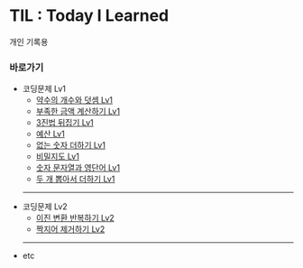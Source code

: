 # TIL : Today I Learned
개인 기록용

### 바로가기
* 코딩문제 Lv1
   * [약수의 개수와 덧셈 Lv1](programmers/%EC%95%BD%EC%88%98%EC%9D%98%20%EA%B0%9C%EC%88%98%EC%99%80%20%EB%8D%A7%EC%85%88%20Lv1.md)   
   * [부족한 금액 계산하기 Lv1](programmers/%EB%B6%80%EC%A1%B1%ED%95%9C%20%EA%B8%88%EC%95%A1%20%EA%B3%84%EC%82%B0%ED%95%98%EA%B8%B0%20Lv1.md)
   * [3진법 뒤집기 Lv1](programmers/3%EC%A7%84%EB%B2%95%20%EB%92%A4%EC%A7%91%EA%B8%B0%20Lv1.md)
   * [예산 Lv1](programmers/%EC%98%88%EC%82%B0%20Lv1.md)
   * [없는 숫자 더하기 Lv1](programmers/%EC%97%86%EB%8A%94%20%EC%88%AB%EC%9E%90%20%EB%8D%94%ED%95%98%EA%B8%B0%20Lv1.md)
   * [비밀지도 Lv1](programmers/%EB%B9%84%EB%B0%80%EC%A7%80%EB%8F%84%20Lv1.md)
   * [숫자 문자열과 영단어 Lv1](programmers/%EC%88%AB%EC%9E%90%20%EB%AC%B8%EC%9E%90%EC%97%B4%EA%B3%BC%20%EC%98%81%EB%8B%A8%EC%96%B4%20Lv1.md)  
   *  [두 개 뽑아서 더하기 Lv1](programmers/%EB%91%90%20%EA%B0%9C%20%EB%BD%91%EC%95%84%EC%84%9C%20%EB%8D%94%ED%95%98%EA%B8%B0%20Lv1.md)
   ***
* 코딩문제 Lv2
   * [이진 변환 반복하기 Lv2](programmers/%EC%9D%B4%EC%A7%84%20%EB%B3%80%ED%99%98%20%EB%B0%98%EB%B3%B5%ED%95%98%EA%B8%B0%20Lv2.md)
   * [짝지어 제거하기 Lv2](programmers/%EC%A7%9D%EC%A7%80%EC%96%B4%20%EC%A0%9C%EA%B1%B0%ED%95%98%EA%B8%B0%20Lv2.md)
   ***
* etc

   